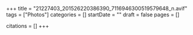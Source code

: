 +++
title = "21227403_201526220386390_7116946300519579648_n.avif"
tags = ["Photos"]
categories = []
startDate = ""
draft = false
pages = []

citations = []
+++
